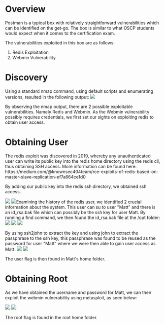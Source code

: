 <h1> Overview </h1>
Postman is a typical box with relatively straightforward vulnerabilities which can be identified on the get-go.
The box is similar to what OSCP students would expect when it comes to the certification exam.

The vulnerabilities exploited in this box are as follows:
<ol type="1">
  <li>Redis Exploitation</li>
  <li>Webmin Vulnerability</li>
</ol>

<h1> Discovery </h1>
Using a standard nmap command, using default scripts and enumerating versions, resulted in the following output:

<img src="https://user-images.githubusercontent.com/58163840/73636846-d8eee500-4634-11ea-90b7-3ce3471248d2.png" name="nmap">

By observing the nmap output, there are 2 possible exploitable vulnerabilities. Namely Redis and Webmin. As the Webmin vulnerability possibly requires credentials, we first set our sights on exploiting redis to obtain user access.

<h1> Obtaining User </h1>
The redis exploit was discovered in 2019, whereby any unauthenticated user can write its public key into the redis home directory using the redis cli, thus obtaining SSH access.
More information can be found here: 
https://medium.com/@knownsec404team/rce-exploits-of-redis-based-on-master-slave-replication-ef7a664ce1d0

By adding our public key into the redis ssh directory, we obtained ssh access.

<img src="https://user-images.githubusercontent.com/58163840/73633911-e0f75680-462d-11ea-859a-31b9f5e8276d.png" name="redis">
<img src="https://user-images.githubusercontent.com/58163840/73633928-ebb1eb80-462d-11ea-8381-354fa1fca50b.png" name="sshredis"

Examining the history of the redis user, we identified 2 crucial information about the system. This user can su to user "Matt" and there is an id_rsa.bak file which can possibly be the ssh key for user Matt.
By running a find command, we then found the id_rsa.bak file at the /opt folder:
<img src="https://user-images.githubusercontent.com/58163840/73633937-efde0900-462d-11ea-9a94-714ccf92cb1a.png" name="history">
<img src="https://user-images.githubusercontent.com/58163840/73633945-f5d3ea00-462d-11ea-88d4-6ce05952ab6e.png" name="history2">
<img src="https://user-images.githubusercontent.com/58163840/73636781-b5c43580-4634-11ea-98ff-f9101e4df312.png" name="obtainkey">

By using ssh2john to extract the key and using john to extract the passphrase to the ssh key, this passphrase was found to be reused as the password for user "Matt" where we were then able to gain user access as Matt.
<img src="https://user-images.githubusercontent.com/58163840/73636787-bbba1680-4634-11ea-8586-319bb9225172.png" name="ssh2john">
<img src="https://user-images.githubusercontent.com/58163840/73636804-c5437e80-4634-11ea-9100-d7854b7726fb.png" name="suMatt">

The user flag is then found in Matt's home folder.

<h1> Obtaining Root </h1>

As we have obtained the username and password for Matt, we can then exploit the webmin vulnerability using metasploit, as seen below:

<img src="https://user-images.githubusercontent.com/58163840/73636812-cd032300-4634-11ea-9815-6e34b5716a44.png" name="options">
<img src="https://user-images.githubusercontent.com/58163840/73636841-d5f3f480-4634-11ea-92fd-f41a3a64feb9.png" name="exploit">

The root flag is found in the root home folder.

